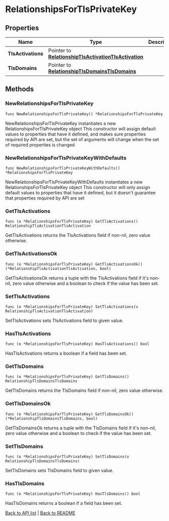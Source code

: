 # RelationshipsForTlsPrivateKey

## Properties

Name | Type | Description | Notes
------------ | ------------- | ------------- | -------------
**TlsActivations** | Pointer to [**RelationshipTlsActivationTlsActivation**](RelationshipTlsActivationTlsActivation.md) |  | [optional] 
**TlsDomains** | Pointer to [**RelationshipTlsDomainsTlsDomains**](RelationshipTlsDomainsTlsDomains.md) |  | [optional] 

## Methods

### NewRelationshipsForTlsPrivateKey

`func NewRelationshipsForTlsPrivateKey() *RelationshipsForTlsPrivateKey`

NewRelationshipsForTlsPrivateKey instantiates a new RelationshipsForTlsPrivateKey object
This constructor will assign default values to properties that have it defined,
and makes sure properties required by API are set, but the set of arguments
will change when the set of required properties is changed

### NewRelationshipsForTlsPrivateKeyWithDefaults

`func NewRelationshipsForTlsPrivateKeyWithDefaults() *RelationshipsForTlsPrivateKey`

NewRelationshipsForTlsPrivateKeyWithDefaults instantiates a new RelationshipsForTlsPrivateKey object
This constructor will only assign default values to properties that have it defined,
but it doesn't guarantee that properties required by API are set

### GetTlsActivations

`func (o *RelationshipsForTlsPrivateKey) GetTlsActivations() RelationshipTlsActivationTlsActivation`

GetTlsActivations returns the TlsActivations field if non-nil, zero value otherwise.

### GetTlsActivationsOk

`func (o *RelationshipsForTlsPrivateKey) GetTlsActivationsOk() (*RelationshipTlsActivationTlsActivation, bool)`

GetTlsActivationsOk returns a tuple with the TlsActivations field if it's non-nil, zero value otherwise
and a boolean to check if the value has been set.

### SetTlsActivations

`func (o *RelationshipsForTlsPrivateKey) SetTlsActivations(v RelationshipTlsActivationTlsActivation)`

SetTlsActivations sets TlsActivations field to given value.

### HasTlsActivations

`func (o *RelationshipsForTlsPrivateKey) HasTlsActivations() bool`

HasTlsActivations returns a boolean if a field has been set.

### GetTlsDomains

`func (o *RelationshipsForTlsPrivateKey) GetTlsDomains() RelationshipTlsDomainsTlsDomains`

GetTlsDomains returns the TlsDomains field if non-nil, zero value otherwise.

### GetTlsDomainsOk

`func (o *RelationshipsForTlsPrivateKey) GetTlsDomainsOk() (*RelationshipTlsDomainsTlsDomains, bool)`

GetTlsDomainsOk returns a tuple with the TlsDomains field if it's non-nil, zero value otherwise
and a boolean to check if the value has been set.

### SetTlsDomains

`func (o *RelationshipsForTlsPrivateKey) SetTlsDomains(v RelationshipTlsDomainsTlsDomains)`

SetTlsDomains sets TlsDomains field to given value.

### HasTlsDomains

`func (o *RelationshipsForTlsPrivateKey) HasTlsDomains() bool`

HasTlsDomains returns a boolean if a field has been set.


[Back to API list](../README.md#documentation-for-api-endpoints) | [Back to README](../README.md)


